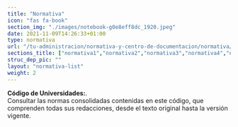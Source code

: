 ```yaml
---
title: "Normativa"
icon: "fas fa-book"
section_img: "./images/notebook-g0e8eff8dc_1920.jpeg"
date: 2021-11-09T14:26:33+01:00
type: normativa
url: "/tu-administracion/normativa-y-centro-de-documentacion/normativa/"
sections_title: ["normativa1","normativa2","normativa3","normativa4","normativa5","normativa6","normativa7","normativa8","normativa9","normativa10","normativa11","normativa12"]
struc_dep_pic: ""
layout: "normativa-list"
weight: 2
---
```

**Código de Universidades:**.  
Consultar las normas consolidadas contenidas en este código, que comprenden todas sus redacciones, desde el texto original hasta la versión vigente.  
 